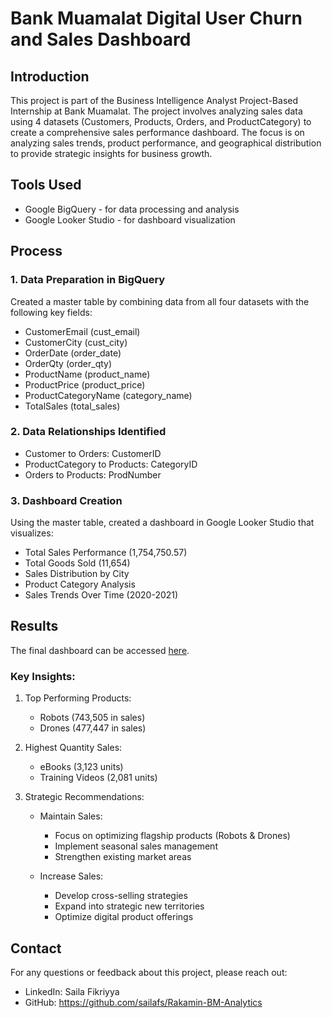 # Bank Muamalat Digital User Churn and Sales Dashboard

## Introduction
This project is part of the Business Intelligence Analyst Project-Based Internship at Bank Muamalat. The project involves analyzing sales data using 4 datasets (Customers, Products, Orders, and ProductCategory) to create a comprehensive sales performance dashboard. The focus is on analyzing sales trends, product performance, and geographical distribution to provide strategic insights for business growth.

## Tools Used
- Google BigQuery - for data processing and analysis
- Google Looker Studio - for dashboard visualization

## Process

### 1. Data Preparation in BigQuery
Created a master table by combining data from all four datasets with the following key fields:
- CustomerEmail (cust_email)
- CustomerCity (cust_city)
- OrderDate (order_date)
- OrderQty (order_qty)
- ProductName (product_name)
- ProductPrice (product_price)
- ProductCategoryName (category_name)
- TotalSales (total_sales)

### 2. Data Relationships Identified
- Customer to Orders: CustomerID
- ProductCategory to Products: CategoryID
- Orders to Products: ProdNumber

### 3. Dashboard Creation
Using the master table, created a dashboard in Google Looker Studio that visualizes:
- Total Sales Performance (1,754,750.57)
- Total Goods Sold (11,654)
- Sales Distribution by City
- Product Category Analysis
- Sales Trends Over Time (2020-2021)

## Results
The final dashboard can be accessed [here](https://lookerstudio.google.com/reporting/a5164c6c-68e5-4d2d-9535-018b94d451ca).

### Key Insights:
1. Top Performing Products:
   - Robots (743,505 in sales)
   - Drones (477,447 in sales)

2. Highest Quantity Sales:
   - eBooks (3,123 units)
   - Training Videos (2,081 units)

3. Strategic Recommendations:
   - Maintain Sales:
     - Focus on optimizing flagship products (Robots & Drones)
     - Implement seasonal sales management
     - Strengthen existing market areas

   - Increase Sales:
     - Develop cross-selling strategies
     - Expand into strategic new territories
     - Optimize digital product offerings

## Contact
For any questions or feedback about this project, please reach out:
- LinkedIn: Saila Fikriyya
- GitHub: https://github.com/sailafs/Rakamin-BM-Analytics
